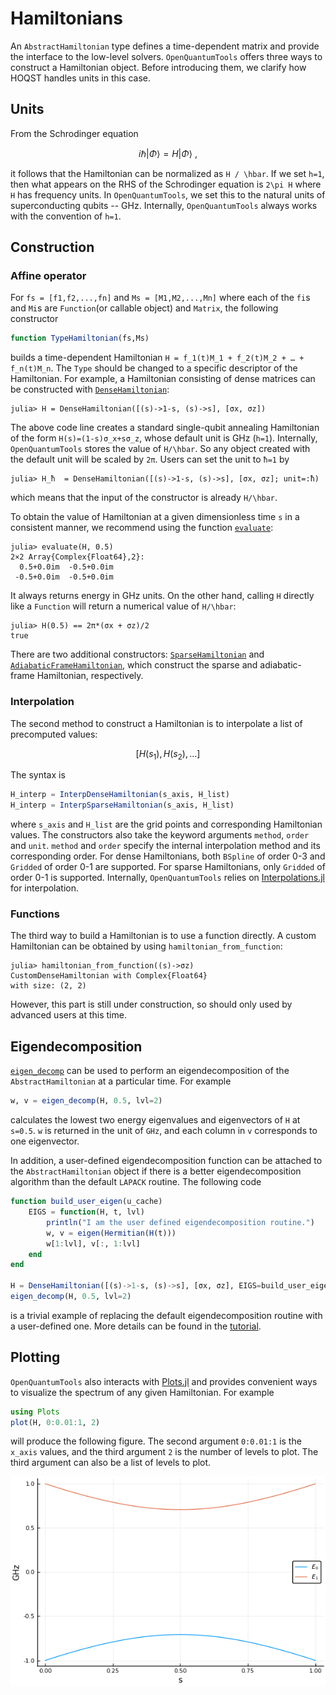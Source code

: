 # Hamiltonians

An `AbstractHamiltonian` type defines a time-dependent matrix and provide the interface to the low-level solvers. `OpenQuantumTools` offers three ways to construct a Hamiltonian object. Before introducing them, we clarify how HOQST handles units in this case.

## Units
From the Schrodinger equation
```math
  i\hbar \lvert \Phi \rangle = H \lvert \Phi \rangle \ ,
```
it follows that the Hamiltonian can be normalized as ``H / \hbar``. If we set ``h=1``, then what appears on the RHS of the Schrodinger equation is ``2\pi H`` where ``H`` has frequency units. In `OpenQuantumTools`, we set this to the natural units of superconducting qubits -- GHz. Internally, `OpenQuantumTools` always works with the convention of ``h=1``.

## Construction
### Affine operator

For `fs = [f1,f2,...,fn]` and `Ms = [M1,M2,...,Mn]` where each of the `fi`s and
`Mi`s are `Function`(or callable object) and `Matrix`, the following constructor

```julia
function TypeHamiltonian(fs,Ms)
```
builds a time-dependent Hamiltonian ``H = f_1(t)M_1 + f_2(t)M_2 + … + f_n(t)M_n``. The `Type` should be changed to a specific descriptor of the Hamiltonian. For example, a Hamiltonian consisting of dense matrices can be constructed with [`DenseHamiltonian`](@ref):
```julia-repl
julia> H = DenseHamiltonian([(s)->1-s, (s)->s], [σx, σz])
```
The above code line creates a standard single-qubit annealing Hamiltonian of the form ``H(s)=(1-s)σ_x+sσ_z``, whose default unit is GHz (``h=1``). Internally, `OpenQuantumTools` stores the value of ``H/\hbar``. So any object created with the default unit will be scaled by ``2π``. Users can set the unit to ``ħ=1`` by
```julia-repl
julia> H_ħ  = DenseHamiltonian([(s)->1-s, (s)->s], [σx, σz]; unit=:ħ)
```
which means that the input of the constructor is already ``H/\hbar``.

To obtain the value of Hamiltonian at a given dimensionless time `s` in a consistent manner, we recommend using the function [`evaluate`](@ref):
```julia-repl
julia> evaluate(H, 0.5)
2×2 Array{Complex{Float64},2}:
  0.5+0.0im  -0.5+0.0im
 -0.5+0.0im  -0.5+0.0im
```
It always returns energy in GHz units.
On the other hand, calling `H` directly like a `Function` will return a numerical value of ``H/\hbar``:
```julia-repl
julia> H(0.5) == 2π*(σx + σz)/2
true
```
There are two additional constructors: [`SparseHamiltonian`](@ref) and [`AdiabaticFrameHamiltonian`](@ref), which construct the sparse and adiabatic-frame Hamiltonian, respectively.

### Interpolation
The second method to construct a Hamiltonian is to interpolate a list of precomputed values:
```math
  [H(s_1), H(s_2), \ldots]
```
The syntax is
```julia
H_interp = InterpDenseHamiltonian(s_axis, H_list)
H_interp = InterpSparseHamiltonian(s_axis, H_list)
```
where `s_axis` and `H_list` are the grid points and corresponding Hamiltonian values. The constructors also take the keyword arguments `method`, `order` and `unit`. `method` and `order` specify the internal interpolation method and its corresponding order. For dense Hamiltonians, both `BSpline` of order 0-3 and `Gridded` of order 0-1 are supported. For sparse Hamiltonians, only `Gridded` of order 0-1 is supported. Internally, `OpenQuantumTools` relies on [Interpolations.jl](https://github.com/JuliaMath/Interpolations.jl) for interpolation.

### Functions
The third way to build a Hamiltonian is to use a function directly. A custom Hamiltonian can be obtained by using `hamiltonian_from_function`:
```julia-repl
julia> hamiltonian_from_function((s)->σz)
CustomDenseHamiltonian with Complex{Float64}
with size: (2, 2)
```
However, this part is still under construction, so should only used by advanced users at this time.

## Eigendecomposition
[`eigen_decomp`](@ref) can be used to perform an eigendecomposition of the `AbstractHamiltonian` at a particular time. For example
```julia
w, v = eigen_decomp(H, 0.5, lvl=2)
```
calculates the lowest two energy eigenvalues and eigenvectors of `H` at ``s=0.5``. `w` is returned in the unit of `GHz`, and each column in `v` corresponds to one eigenvector.

In addition, a user-defined eigendecomposition function can be attached to the `AbstractHamiltonian` object if there is a better eigendecomposition algorithm than the default `LAPACK` routine. The following code
```julia
function build_user_eigen(u_cache)
    EIGS = function(H, t, lvl)
        println("I am the user defined eigendecomposition routine.")
        w, v = eigen(Hermitian(H(t)))
        w[1:lvl], v[:, 1:lvl]
    end
end

H = DenseHamiltonian([(s)->1-s, (s)->s], [σx, σz], EIGS=build_user_eigen)
eigen_decomp(H, 0.5, lvl=2)
```
is a trivial example of replacing the default eigendecomposition routine with a user-defined one. More details can be found in the [tutorial](https://uscqserver.github.io/HOQSTTutorials.jl/html/hamiltonian/01-custom_eigen.html).

## Plotting
`OpenQuantumTools` also interacts with [Plots.jl](https://github.com/JuliaPlots/Plots.jl) and provides convenient ways to visualize the spectrum of any given Hamiltonian. For example
```julia
using Plots
plot(H, 0:0.01:1, 2)
```
will produce the following figure. The second argument `0:0.01:1` is the `x_axis` values, and the third argument `2` is the number of levels to plot. The third argument can also be a list of levels to plot.

![plot_hamiltonian_example](../assets/plot_hamiltonian_example.png)
